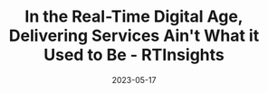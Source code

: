 ---
category:
- .nan
date: 2023-05-17
keyword_suggestion: ubuntu install docker
post_inspiration: https://www.rtinsights.com/in-the-real-time-digital-age-delivering-services-aint-what-it-used-to-be/
silot_terms: digital automation
title: In the Real-Time <b>Digital</b> Age, Delivering Services Ain't What it Used
  to Be - RTInsights
---